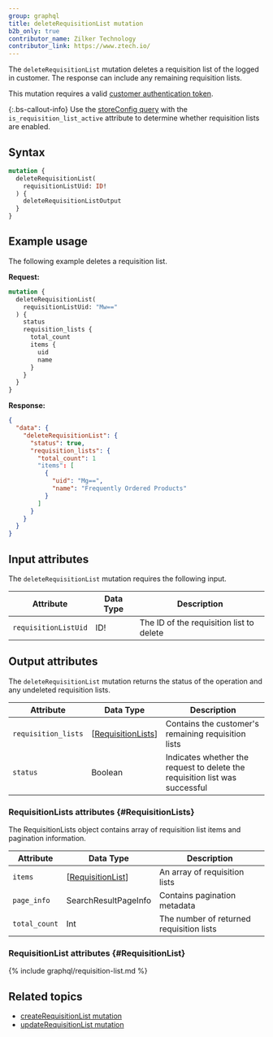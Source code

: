 ```yaml
---
group: graphql
title: deleteRequisitionList mutation
b2b_only: true
contributor_name: Zilker Technology
contributor_link: https://www.ztech.io/
---
```


The `deleteRequisitionList` mutation deletes a requisition list of the logged in customer. The response can include any remaining requisition lists.

This mutation requires a valid [customer authentication token]({{page.baseurl}}/graphql/mutations/generate-customer-token.html).

{:.bs-callout-info}
Use the [storeConfig query]({{page.baseurl}}/graphql/queries/store-config.html) with the `is_requisition_list_active` attribute to determine whether requisition lists are enabled.

## Syntax

```graphql
mutation {
  deleteRequisitionList(
    requisitionListUid: ID!
  ) {
    deleteRequisitionListOutput
  }
}
```

## Example usage

The following example deletes a requisition list.

**Request:**

```graphql
mutation {
  deleteRequisitionList(
    requisitionListUid: "Mw=="
  ) {
    status
    requisition_lists {
      total_count
      items {
        uid
        name
      }
    }
  }
}
```

**Response:**

```json
{
  "data": {
    "deleteRequisitionList": {
      "status": true,
      "requisition_lists": {
        "total_count": 1
        "items": [
          {
            "uid": "Mg==",
            "name": "Frequently Ordered Products"
          }
        ]
      }
    }
  }
}
```

## Input attributes

The `deleteRequisitionList` mutation requires the following input.

Attribute |  Data Type | Description
--- | --- | ---
`requisitionListUid` | ID! | The ID of the requisition list to delete

## Output attributes

The `deleteRequisitionList` mutation returns the status of the operation and any undeleted requisition lists.

Attribute |  Data Type | Description
--- | --- | ---
`requisition_lists` | [[RequisitionLists](#RequisitionLists)] | Contains the customer's remaining requisition lists
`status` | Boolean | Indicates whether the request to delete the requisition list was successful

### RequisitionLists attributes {#RequisitionLists}

The RequisitionLists object contains array of requisition list items and pagination information.

Attribute |  Data Type | Description
--- | --- | ---
`items` | [[RequisitionList](#RequisitionList)] | An array of requisition lists
`page_info` | SearchResultPageInfo | Contains pagination metadata
`total_count` | Int | The number of returned requisition lists

### RequisitionList attributes {#RequisitionList}

{% include graphql/requisition-list.md %}

## Related topics

*  [createRequisitionList mutation]({{page.baseurl}}/graphql/mutations/create-requisition-list.html)
*  [updateRequisitionList mutation]({{page.baseurl}}/graphql/mutations/update-requisition-list.html)
